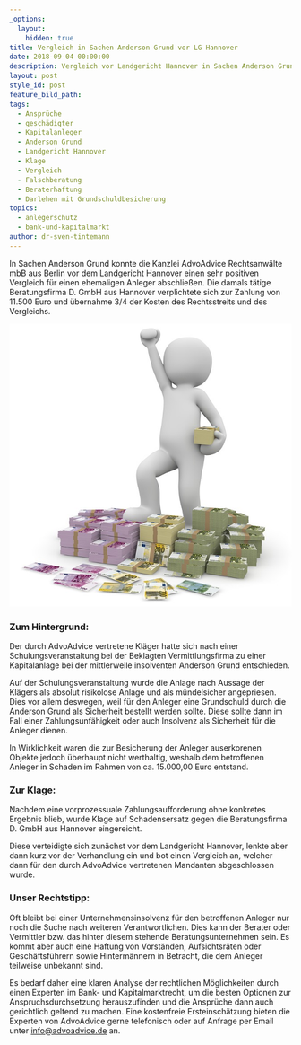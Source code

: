 ```yaml
---
_options:
  layout:
    hidden: true
title: Vergleich in Sachen Anderson Grund vor LG Hannover
date: 2018-09-04 00:00:00
description: Vergleich vor Landgericht Hannover in Sachen Anderson Grund
layout: post
style_id: post
feature_bild_path:
tags:
  - Ansprüche
  - geschädigter
  - Kapitalanleger
  - Anderson Grund
  - Landgericht Hannover
  - Klage
  - Vergleich
  - Falschberatung
  - Beraterhaftung
  - Darlehen mit Grundschuldbesicherung
topics:
  - anlegerschutz
  - bank-und-kapitalmarkt
author: dr-sven-tintemann
---
```


In Sachen Anderson Grund konnte die Kanzlei AdvoAdvice Rechtsanwälte mbB aus Berlin vor dem Landgericht Hannover einen sehr positiven Vergleich für einen ehemaligen Anleger abschließen. Die damals tätige Beratungsfirma D. GmbH aus Hannover verplichtete sich zur Zahlung von 11.500 Euro und übernahme 3/4 der Kosten des Rechtsstreits und des Vergleichs.

![](/uploads/money-1015277-640.jpg)

### Zum Hintergrund:

Der durch AdvoAdvice vertretene Kläger hatte sich nach einer Schulungsveranstaltung bei der Beklagten Vermittlungsfirma zu einer Kapitalanlage bei der mittlerweile insolventen Anderson Grund entschieden.

Auf der Schulungsveranstaltung wurde die Anlage nach Aussage der Klägers als absolut risikolose Anlage und als mündelsicher angepriesen. Dies vor allem deswegen, weil für den Anleger eine Grundschuld durch die Anderson Grund als Sicherheit bestellt werden sollte. Diese sollte dann im Fall einer Zahlungsunfähigkeit oder auch Insolvenz als Sicherheit für die Anleger dienen.

In Wirklichkeit waren die zur Besicherung der Anleger auserkorenen Objekte jedoch überhaupt nicht werthaltig, weshalb dem betroffenen Anleger in Schaden im Rahmen von ca. 15.000,00 Euro entstand.

### Zur Klage:

Nachdem eine vorprozessuale Zahlungsaufforderung ohne konkretes Ergebnis blieb, wurde Klage auf Schadensersatz gegen die Beratungsfirma D. GmbH aus Hannover eingereicht.

Diese verteidigte sich zunächst vor dem Landgericht Hannover, lenkte aber dann kurz vor der Verhandlung ein und bot einen Vergleich an, welcher dann für den durch AdvoAdvice vertretenen Mandanten abgeschlossen wurde.

### Unser Rechtstipp:

Oft bleibt bei einer Unternehmensinsolvenz für den betroffenen Anleger nur noch die Suche nach weiteren Verantwortlichen. Dies kann der Berater oder Vermittler bzw. das hinter diesem stehende Beratungsunternehmen sein. Es kommt aber auch eine Haftung von Vorständen, Aufsichtsräten oder Geschäftsführern sowie Hintermännern in Betracht, die dem Anleger teilweise unbekannt sind.

Es bedarf daher eine klaren Analyse der rechtlichen Möglichkeiten durch einen Experten im Bank- und Kapitalmarktrecht, um die besten Optionen zur Anspruchsdurchsetzung herauszufinden und die Ansprüche dann auch gerichtlich geltend zu machen. Eine kostenfreie Ersteinschätzung bieten die Experten von AdvoAdvice gerne telefonisch oder auf Anfrage per Email unter info@advoadvice.de an.